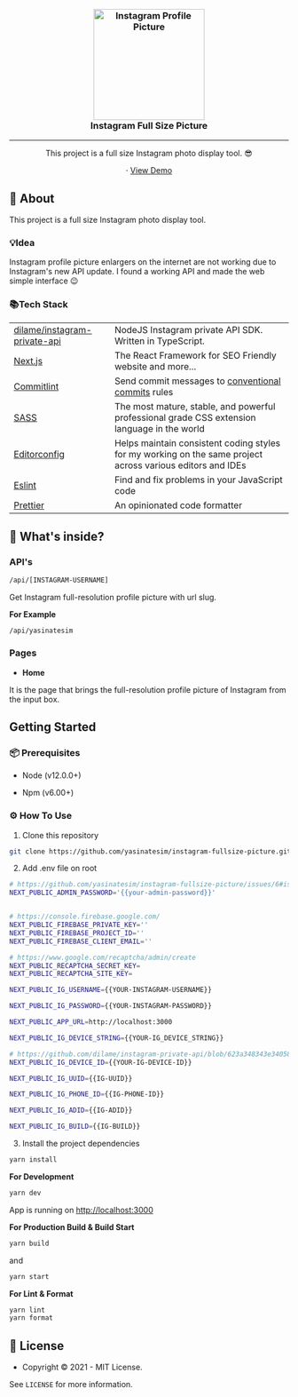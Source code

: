 

<h3 align="center">
  <br />
   <a  href="https://github.com/yasinatesim/instagram-fullsize-picture"><img  src="https://yasinates.com/instagram-fullsize-picture.png"  alt="Instagram Profile Picture"  width="200" /></a>
  <br />
Instagram Full Size Picture
  <br />
</h3>
<hr />

<p  align="center">This project is a full size Instagram photo display tool. 😎</p>


  <p align="center">
· <a  href="https://instagram-fullsize-picture.yasinatesim.vercel.app/">View Demo</a>
  </p>


## 📖 About



This project is a full size Instagram photo display tool.

### 💡Idea
Instagram profile picture enlargers on the internet are not working due to Instagram's new API update. I found a working API and made the web simple interface 😉


### 📚Tech Stack

<table>
  <tr>
    <td> <a href="https://github.com/dilame/instagram-private-api">dilame/instagram-private-api</a></td>
    <td>NodeJS Instagram private API SDK. Written in TypeScript.</td>
  </tr>
  <tr>
    <td><a href="https://nextjs.org/">Next.js</a></td>
    <td>The React Framework for SEO Friendly website and more...</td>
  </tr>
  <tr>
    <td> <a href="https://github.com/conventional-changelog/commitlint">Commitlint</a></td>
    <td>Send commit messages to <a href="https://www.conventionalcommits.org/en/v1.0.0/">conventional commits</a> rules</td>
  </tr>
  <tr>
    <td><a href="https://sass-lang.com/">SASS</a></td>
    <td>The most mature, stable, and powerful professional grade CSS extension language in the world</td>
  </tr>
  <tr>
    <td><a href="https://editorconfig.org/">Editorconfig</a></td>
    <td>Helps maintain consistent coding styles for my working on the same project across various editors and IDEs</td>
  </tr>
  <tr>
    <td><a href="https://eslint.org/">Eslint</a></td>
    <td>Find and fix problems in your JavaScript code</td>
  </tr>
  <tr>
    <td><a href="https://prettier.io/">Prettier</a></td>
    <td>An opinionated code formatter</td>
  </tr>
</table>



## 🧐 What's inside?



### API's
```bash
/api/[INSTAGRAM-USERNAME]
```


Get Instagram full-resolution profile picture with url slug.



**For Example**

```
/api/yasinatesim
```



### Pages


- **Home**

It is the page that brings the full-resolution profile picture of Instagram from the input box.




## Getting Started



### 📦 Prerequisites



- Node (v12.0.0+)



- Npm (v6.00+)



### ⚙️ How To Use




1. Clone this repository



```bash
git clone https://github.com/yasinatesim/instagram-fullsize-picture.git
```



2. Add .env file on root

```bash
# https://github.com/yasinatesim/instagram-fullsize-picture/issues/6#issuecomment-1424191150
NEXT_PUBLIC_ADMIN_PASSWORD='{{your-admin-password}}'


# https://console.firebase.google.com/
NEXT_PUBLIC_FIREBASE_PRIVATE_KEY=''
NEXT_PUBLIC_FIREBASE_PROJECT_ID=''
NEXT_PUBLIC_FIREBASE_CLIENT_EMAIL=''

# https://www.google.com/recaptcha/admin/create
NEXT_PUBLIC_RECAPTCHA_SECRET_KEY=
NEXT_PUBLIC_RECAPTCHA_SITE_KEY=

NEXT_PUBLIC_IG_USERNAME={{YOUR-INSTAGRAM-USERNAME}}

NEXT_PUBLIC_IG_PASSWORD={{YOUR-INSTAGRAM-PASSWORD}}

NEXT_PUBLIC_APP_URL=http://localhost:3000

NEXT_PUBLIC_IG_DEVICE_STRING={{YOUR-IG_DEVICE_STRING}}

# https://github.com/dilame/instagram-private-api/blob/623a348343e34058c3a286693740aa3698aed3cc/src/core/state.ts#L245
NEXT_PUBLIC_IG_DEVICE_ID={{YOUR-IG-DEVICE-ID}}

NEXT_PUBLIC_IG_UUID={{IG-UUID}}

NEXT_PUBLIC_IG_PHONE_ID={{IG-PHONE-ID}}

NEXT_PUBLIC_IG_ADID={{IG-ADID}}

NEXT_PUBLIC_IG_BUILD={{IG-BUILD}}
```


3. Install the project dependencies


```bash
yarn install
```



**For Development**



```bash
yarn dev
```

App is running on [http://localhost:3000](http://localhost:3000)



**For Production Build & Build Start**



```bash
yarn build
```


and





```bash
yarn start
```




**For Lint & Format**



```bash
yarn lint
yarn format
```





## 🔑 License

* Copyright © 2021 - MIT License.

See `LICENSE` for more information.

